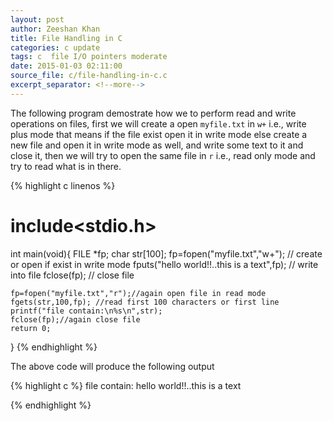 ```yaml
---
layout: post
author: Zeeshan Khan
title: File Handling in C
categories: c update
tags: c  file I/O pointers moderate
date: 2015-01-03 02:11:00
source_file: c/file-handling-in-c.c
excerpt_separator: <!--more-->
---
```


The following program demostrate how we to perform read and write operations on files,
first we will create a open `myfile.txt` in `w+` i.e., write plus mode that means if the file exist open it in write mode else create a new file and open it in write mode as well, and write some text to it and close it,
 then we will try to open the same file in `r` i.e., read only mode and try to read what is in there.
<!--more-->

{% highlight c linenos %}
# include<stdio.h>
int main(void){
	FILE *fp;
	char str[100];
	fp=fopen("myfile.txt","w+"); // create or open if exist in write mode
	fputs("hello world!!..this is a text",fp); // write into file
	fclose(fp); // close file
	
	fp=fopen("myfile.txt","r");//again open file in read mode
	fgets(str,100,fp); //read first 100 characters or first line 
	printf("file contain:\n%s\n",str);
	fclose(fp);//again close file
	return 0;
}
{% endhighlight %}

The above code will produce the following output

{% highlight c %}
file contain:
hello world!!..this is a text

{% endhighlight %}
